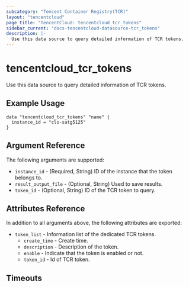 ```yaml
---
subcategory: "Tencent Container Registry(TCR)"
layout: "tencentcloud"
page_title: "TencentCloud: tencentcloud_tcr_tokens"
sidebar_current: "docs-tencentcloud-datasource-tcr_tokens"
description: |-
  Use this data source to query detailed information of TCR tokens.
---
```


# tencentcloud_tcr_tokens

Use this data source to query detailed information of TCR tokens.

## Example Usage

```hcl
data "tencentcloud_tcr_tokens" "name" {
  instance_id = "cls-satg5125"
}
```

## Argument Reference

The following arguments are supported:

* `instance_id` - (Required, String) ID of the instance that the token belongs to.
* `result_output_file` - (Optional, String) Used to save results.
* `token_id` - (Optional, String) ID of the TCR token to query.

## Attributes Reference

In addition to all arguments above, the following attributes are exported:

* `token_list` - Information list of the dedicated TCR tokens.
  * `create_time` - Create time.
  * `description` - Description of the token.
  * `enable` - Indicate that the token is enabled or not.
  * `token_id` - Id of TCR token.


## Timeouts

<no value>


